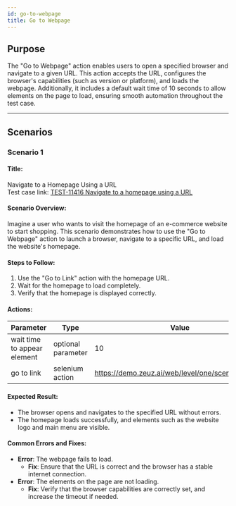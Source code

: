 ```yaml
---
id: go-to-webpage
title: Go to Webpage
---
```


## Purpose
The "Go to Webpage" action enables users to open a specified browser and navigate to a given URL. This action accepts the URL, configures the browser's capabilities (such as version or platform), and loads the webpage. Additionally, it includes a default wait time of 10 seconds to allow elements on the page to load, ensuring smooth automation throughout the test case.

---

## Scenarios

### Scenario 1

#### Title:
Navigate to a Homepage Using a URL  
Test case link: [TEST-11416 Navigate to a homepage using a URL](https://qa.automationsolutionz.com/Home/ManageTestCases/Edit/TEST-11416/)

#### Scenario Overview:
Imagine a user who wants to visit the homepage of an e-commerce website to start shopping. This scenario demonstrates how to use the "Go to Webpage" action to launch a browser, navigate to a specific URL, and load the website's homepage.

#### Steps to Follow:
1. Use the "Go to Link" action with the homepage URL.
2. Wait for the homepage to load completely.
3. Verify that the homepage is displayed correctly.

#### Actions:

|Parameter        |Type             |Value          |
|-----------------|-----------------|---------------|
|wait time to appear element        |optional parameter|10 |
|go to link |selenium action  | https://demo.zeuz.ai/web/level/one/scenerios/login |

#### Expected Result:
- The browser opens and navigates to the specified URL without errors.
- The homepage loads successfully, and elements such as the website logo and main menu are visible.

#### Common Errors and Fixes:
- **Error**: The webpage fails to load.
  - **Fix**: Ensure that the URL is correct and the browser has a stable internet connection.
- **Error**: The elements on the page are not loading.
  - **Fix**: Verify that the browser capabilities are correctly set, and increase the timeout if needed.